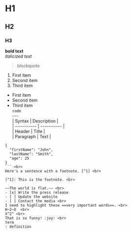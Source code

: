 # H1 <br>
## H2 <br>
### H3 <br>
**bold text** <br>
*italicized text* <br>
> blockquote <br>
1. First item <br>
2. Second item <br>
3. Third item <br>
- First item <br>
- Second item <br>
- Third item <br>
`code` <br>
--- <br>
| Syntax | Description | <br>
| ----------- | ----------- | <br>
| Header | Title | <br>
| Paragraph | Text | <br>
```
{
  "firstName": "John",
  "lastName": "Smith",
  "age": 25
}
``` <br>
Here's a sentence with a footnote. [^1] <br>

[^1]: This is the footnote. <br>

~~The world is flat.~~ <br>
- [x] Write the press release
- [ ] Update the website
- [ ] Contact the media <br>
I need to highlight these ==very important words==. <br>
H~2~O  <br>
X^2^ <br>
That is so funny! :joy: <br>
term
: definition










